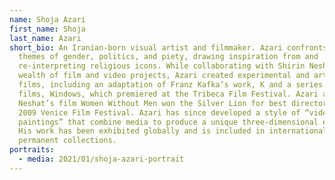 ```yaml
---
name: Shoja Azari
first_name: Shoja
last_name: Azari
short_bio: An Iranian-born visual artist and filmmaker. Azari confronts broad
  themes of gender, politics, and piety, drawing inspiration from and
  re-interpreting religious icons. While collaborating with Shirin Neshat on a
  wealth of film and video projects, Azari created experimental and art house
  films, including an adaptation of Franz Kafka’s work, K and a series of short
  films, Windows, which premiered at the Tribeca Film Festival. Azari and
  Neshat’s film Women Without Men won the Silver Lion for best director at the
  2009 Venice Film Festival. Azari has since developed a style of “video
  paintings” that combine media to produce a unique three-dimensional effect.
  His work has been exhibited globally and is included in international
  permanent collections.
portraits:
  - media: 2021/01/shoja-azari-portrait
---
```

